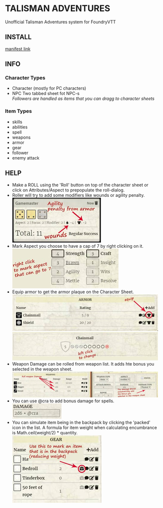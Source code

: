 # TALISMAN ADVENTURES

Unofficial Talisman Adventures system for FoundryVTT

## INSTALL

[manifest link](https://raw.githubusercontent.com/superseva/talisman/main/system.json)

## INFO

### Character Types

-   Character (mostly for PC characters)
-   NPC Two tabbed sheet fot NPC-s \
    _Followers are handled as items that you can dragg to character sheets_

### Item Types

-   skills
-   abilities
-   spell
-   weapons
-   armor
-   gear
-   follower
-   enemy attack

## HELP

-   Make a ROLL using the 'Roll' button on top of the character sheet or click on Attributes/Aspect to prepopulate the roll-dialog.
-   Roller will try to add some modifiers like wounds or agility penalty. \
    ![modifiers](./help/roll-modifiers.jpg)
-   Mark Aspect you choose to have a cap of 7 by right clicking on it. \
    ![ascpects](./help/aspects.jpg)
-   Equip armor to get the armor plaque on the Character Sheet. \
    ![armor equip](./help/armor-list.jpg)
    ![armor plaq](./help/armor-plate.jpg)
-   Weapon Damage can be rolled from weapon list. It adds hte bonus you selected in the weapon sheet. \
    ![weapon](./help/wpn-dmg.jpg)
-   You can use @cra to add bonus damage for spells. \
    ![spell](./help/dmg-cra.jpg)
-   You can simulate item being in the backpack by clicking the 'packed' icon in the list. A formula for item weight when calculating encumbrance is Math.ceil(weight/2) \* quantity. \
    ![spell](./help/gear.jpg)
